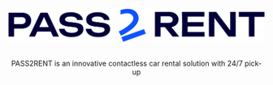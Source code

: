 <div align="center">

![PASS2RENT](https://raw.githubusercontent.com/PASS2RENT/.github/main/profile/pass2rent-h-logo.svg?raw=true)

<br/>
PASS2RENT is an innovative contactless car rental solution with 24/7 pick-up
<br/>
</div>
